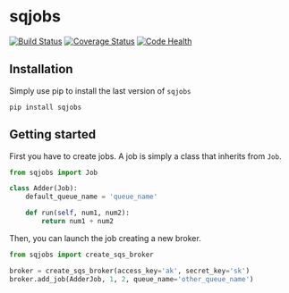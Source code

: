 # sqjobs

[![Build Status](https://travis-ci.org/igalarzab/sqjobs.svg?branch=master)](https://secure.travis-ci.org/igalarzab/sqjobs)
[![Coverage Status](https://coveralls.io/repos/igalarzab/sqjobs/badge.png?branch=master)](https://coveralls.io/r/igalarzab/sqjobs?branch=master)
[![Code Health](https://landscape.io/github/igalarzab/sqjobs/master/landscape.svg)](https://landscape.io/github/igalarzab/sqjobs/master)


## Installation

Simply use pip to install the last version of ``sqjobs``

    pip install sqjobs


## Getting started

First you have to create jobs. A job is simply a class that inherits from ``Job``.

```python
from sqjobs import Job

class Adder(Job):
    default_queue_name = 'queue_name'

    def run(self, num1, num2):
        return num1 + num2
```

Then, you can launch the job creating a new broker.

```python
from sqjobs import create_sqs_broker

broker = create_sqs_broker(access_key='ak', secret_key='sk')
broker.add_job(AdderJob, 1, 2, queue_name='other_queue_name')
```
